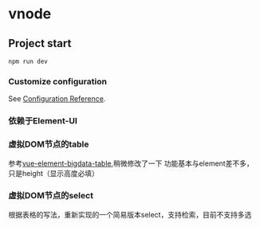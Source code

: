 # vnode

## Project start
```
npm run dev
```

### Customize configuration
See [Configuration Reference](https://cli.vuejs.org/config/).

### 依赖于Element-UI

### 虚拟DOM节点的table

参考[vue-element-bigdata-table](https://github.com/kl2426/vue-element-bigdata-table),稍微修改了一下
功能基本与element差不多，只是height（显示高度必填）

### 虚拟DOM节点的select

根据表格的写法，重新实现的一个简易版本select，支持检索，目前不支持多选

